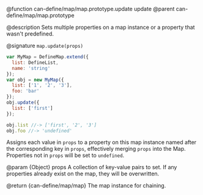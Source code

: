 @function can-define/map/map.prototype.update update
@parent can-define/map/map.prototype

@description Sets multiple properties on a map instance or a property that wasn't predefined.

@signature `map.update(props)`

  ```js
  var MyMap = DefineMap.extend({
    list: DefineList,
    name: 'string'
  });
  var obj = new MyMap({
    list: ['1', '2', '3'],
    foo: 'bar'
  });
  obj.update({
    list: ['first']
  });

  obj.list //-> ['first', '2', '3']
  obj.foo //-> 'undefined'
  ```
  Assigns each value in `props` to a property on this map instance named after the
  corresponding key in `props`, effectively merging `props` into the Map.
  Properties not in `props` will be set to `undefined`.

  @param {Object} props A collection of key-value pairs to set.
  If any properties already exist on the map, they will be overwritten.

  @return {can-define/map/map} The map instance for chaining.
